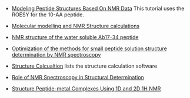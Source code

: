 * [Modeling Peptide Structures Based On NMR Data](http://www.mrc-lmb.cam.ac.uk/genomes/madanm/articles/peptide.htm) This tutorial uses the ROESY for the 10-AA peptide.

* [Molecular modelling and NMR Structure calculations](http://www.nmr.chem.uu.nl/education/UCU_practical/nmr_molmod_part.html)

* [NMR structure of the water soluble Ab17-34 peptide](http://www.ncbi.nlm.nih.gov/pmc/articles/PMC4242080/)

* [Optimization of the methods for small peptide solution structure determination by NMR spectroscopy](http://link.springer.com/article/10.1134/S0026893310060130)

* [Structure Calcualtion](http://www.protein-nmr.org.uk/general/software/structure-calculation/) lists the structure calculation software

* [Role of NMR Spectroscopy in Structural Determination](https://scifivewiki.wordpress.com/2016/07/15/role-of-nmr-spectroscopy-in-structural-determination/)

* [Structure Peptide-metal Complexes Using 1D and 2D 1H NMR](http://www.jove.com/video/50747/structure-coordination-determination-peptide-metal-complexes-using-1d)
